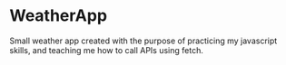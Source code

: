 # WeatherApp
Small weather app created with the purpose of practicing my javascript skills, and teaching me how to call APIs using fetch.
